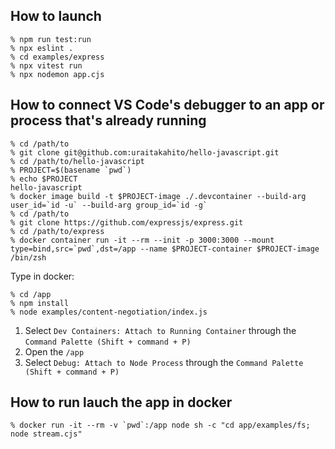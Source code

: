 ## How to launch

```console
% npm run test:run
% npx eslint .
% cd examples/express
% npx vitest run
% npx nodemon app.cjs
```

## How to connect VS Code's debugger to an app or process that's already running

```console
% cd /path/to
% git clone git@github.com:uraitakahito/hello-javascript.git
% cd /path/to/hello-javascript
% PROJECT=$(basename `pwd`)
% echo $PROJECT
hello-javascript
% docker image build -t $PROJECT-image ./.devcontainer --build-arg user_id=`id -u` --build-arg group_id=`id -g`
% cd /path/to
% git clone https://github.com/expressjs/express.git
% cd /path/to/express
% docker container run -it --rm --init -p 3000:3000 --mount type=bind,src=`pwd`,dst=/app --name $PROJECT-container $PROJECT-image /bin/zsh
```

Type in docker:

```console
% cd /app
% npm install
% node examples/content-negotiation/index.js
```

1. Select `Dev Containers: Attach to Running Container` through the `Command Palette (Shift + command + P)`
2. Open the `/app`
3. Select `Debug: Attach to Node Process` through the `Command Palette (Shift + command + P)`

## How to run lauch the app in docker

```console
% docker run -it --rm -v `pwd`:/app node sh -c "cd app/examples/fs; node stream.cjs"
```
